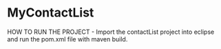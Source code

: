 # MyContactList

HOW TO RUN THE PROJECT - 
Import the 	contactList project into eclipse and run the pom.xml file with maven build.
